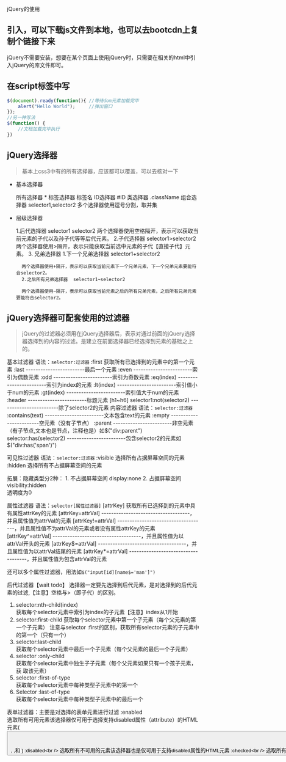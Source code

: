 jQuery的使用
## 引入，可以下载js文件到本地，也可以去bootcdn上复制个链接下来
jQuery不需要安装，想要在某个页面上使用jQuery时，只需要在相关的html中引入jQuery的库文件即可。

## 在script标签中写
```js
$(document).ready(function(){ //等待dom元素加载完毕
	alert("Hello World");	  //弹出窗口
});
//另一种写法
$(function() {
    //文档加载完毕执行
})
```
## jQuery选择器

>基本上css3中有的所有选择器，应该都可以覆盖，可以去核对一下

- 基本选择器

    所有选择器	*
    标签选择器	标签名
    ID选择器	#ID
    类选择器	.className
    组合选择器	selector1,selector2 多个选择器使用逗号分割，取并集
    
- 层级选择器

    1.后代选择器  selector1 selector2
        两个选择器使用空格隔开，表示可以获取当前元素的子代以及孙子代等等后代元素。
    2.子代选择器  selector1>selector2
        两个选择器使用>隔开，表示只能获取当前选中元素的子代【直接子代】元素。
    3. 兄弟选择器
        1.下一个兄弟选择器	 selector1+selector2
        
        两个选择器使用+隔开，表示可以获取当前元素下一个兄弟元素，下一个兄弟元素要能符合selector2。
        2.之后所有兄弟选择器  selector1~selector2
        
        两个选择器使用~隔开，表示可以获取当前元素之后的所有兄弟元素，之后所有兄弟元素要能符合selector2。		

## jQuery选择器可配套使用的过滤器

>jQuery的过滤器必须用在jQuery选择器后，表示对通过前面的jQuery选择器选择到的内容的过滤。是建立在前面选择器已经选择到元素的基础之上的。

基本过滤器
语法：`selector:过滤器`
            :first 		获取所有已选择到的元素中的第一个元素
            :last 		------------------------最后一个元素
            :even 	    ------------------------索引为偶数元素
            :odd 		------------------------索引为奇数元素
            :eq(index) 	------------------------索引为index的元素
            :lt(index)	------------------------索引值小于num的元素
            :gt(index)	------------------------索引值大于num的元素
            :header	    ------------------------标题元素 [h1~h6]
            selector1:not(selector2)
                        ------------------------除了selector2的元素
内容过滤器
语法：`selector:过滤器`			
        :contains(text)	------------------------文本包含text的元素
        :empty		    ------------------------空元素（没有子节点）
        :parent		    ------------------------非空元素（有子节点,文本也是节点，注释也是）如$("div:parent")
        selector:has(selector2)	
                        ------------------------包含selector2的元素如$("div:has('span')")	

可见性过滤器
语法：`selector:过滤器`
        :visible	选择所有占据屏幕空间的元素
		:hidden	    选择所有不占据屏幕空间的元素	

拓展：隐藏类型分2种：
	1. 不占据屏幕空间
		display:none
		<input type="hidden">
	2. 占据屏幕空间
		visibility:hidden  
		透明度为0

属性过滤器
语法：`selector[属性过滤器]`
[attrKey]		    获取所有已选择到的元素中具有属性attrKey的元素
[attrKey=attrVal]	------------------------------------，并且属性值为attrVal的元素
[attrKey!=attrVal]	------------------------------------，并且属性值不为attrVal的元素或者没有属性attrKey的元素
[attrKey^=attrVal]	------------------------------------，并且属性值为以attrVal开头的元素
[attrKey$=attrVal]	------------------------------------，并且属性值为以attrVal结尾的元素
[attrKey*=attrVal]	------------------------------------，并且属性值为包含attrVal的元素

还可以多个属性过滤器，用法如`$("input[id][name$='man']")`

后代过滤器【wait todo】
选择器一定要先选择到后代元素，是对选择到的后代元素的过滤,【注意】空格与>（即子代）的区别。

1. selector:nth-child(index)	
	获取每个selector元素中索引为index的子元素【注意】index从1开始
2. selector:first-child	
	获取每个selector元素中第一个子元素（每个父元素的第一个子元素）
	注意与selector :first的区别，获取所有selector元素的子元素中的第一个（只有一个）
3. selector:last-child		
	获取每个selector元素中最后一个子元素（每个父元素的最后一个子元素）
4. selector :only-child		
    获取每个selector元素中独生子子元素（每个父元素如果只有一个孩子元素，获	取该元素）
5. selector :first-of-type	
	获取每个selector元素中每种类型子元素中的第一个
6. Selector :last-of-type	
	获取每个selector元素中每种类型子元素中的最后一个	

表单过滤器：主要是对选择的表单元素进行过滤
:enabled	
	选取所有可用元素该选择器仅可用于选择支持disabled属性（attribute）的HTML	元素(<button>, <input>,<optgroup>,<option>, <select>,和 <textarea>)
:disabled	
	选取所有不可用的元素该选择器也是仅可用于支持disabled属性的HTML元素
:checked	
	选取所有被选中的元素，用于复选框和单选框，下拉框
:selected	
	选取所有被选中的选项元素，该选择器只适用于<option> 
:focus	
	选择当前获取焦点的元素
:input	
	选取所有的<input><textarea><select><button>元素。注意：$(“:input”)是选择可	以让用户输入的标签元素；而$(“input”)是选择名字为input的标签元素
:text	
	选取所有的单行文本框（<input type="text">）
:password	
	选取所有的密码框
:radio	选取所有的单选框
:checkbox	选取所有的多选框		
:submit	选取所有的提交按钮      		
:image	选取所有input类型为image的表单元素
:reset	选取所有input类型为reset的表单元素      	
:button	选取所有input类型为button的表单元素	
:file		选取所有input类型为file的表单元素
:hidden		  <input type="hidden">
 
## jQuery中的DOM操作

>对DOM操作的方法，可以通过jQuery对象点的方式去调用，且可以链式调用。

学习目标
熟练掌握jQuery如何创建节点
熟练掌握jQuery如何插入节点到不同位置
熟练掌握删除节点
掌握掌握复制节点
掌握掌握替换节点
掌握掌握包裹节点
熟练掌握节点的遍历

---
>参数以中括号表示可选-即可写可不写
### 查找节点	 
	通过jQuery选择器来完成。
### 创建节点
	 
	创建元素节点：`var newTd = $("<td></td>")`
	创建文本节点：在创建元素节点时直接把文本内容写出来: `var newTd = $("<td>文本内容</td>")`
### 插入节点

#### 内部插入
append()	
    在每个匹配元素里面的末尾处插入参数内容。作为它的最后一个子元素。
    参数：为一个或多个DOM元素，DOM元素数组，HTML字符串，或者jQuery对象。

>ps.如果将页面上一个元素A插入到另一个元素B，元素A会被从老地方移走。

appendTo(target)	
	颠倒了$(A).append(B)的效果，$(A).appendTo(B)将A追加到B中，将匹配的元素插入到目标元素的最后面。

prepend()	
    将参数内容插入到每个匹配元素的前面（元素内部）。也就是当前元素中的第一个子元素。
prependTo(target)	
	颠倒了$(A).prepend(B)的效果。

```js
$(A).append(B) //含义：在A的内部末尾加B
$(A).appendTo(B) //含义：把A加到B的内部末尾
$(A).prepend(B) //含义：在A内部的前面加B
$(A).prependTo(B) //含义：把A加到B内部的前面
```
#### 外部插入
after()		
	在匹配元素集合中的每个元素后面插入参数所指定的内容，作为其兄弟节点插在每个匹配元素的后面。

insertAfter(target)   
	在目标元素后面插入集合中每个匹配的元素(插入的元素作为目标元素的兄弟元素)。颠倒了$(A).after(B)的效果。

before()	
	在匹配元素的前面插入内容（外部插入）作为其兄弟节点插在集合中每个匹配元素前面。

insertBefore(target) 
	颠倒了$(A).before(B)的效果。
```js
$(A).after(B) //在A的后面加B
$(A).insertAfter(B) //把A加到B的后面
$(A).before(B) //在A的前面加B
$(A).insertBefore(B) //把A加到B的前面
```

### 删除节点

remove([selector]) 
	从DOM中删除所有匹配的元素；该方法会移除元素，同时也会移除元素内部的一切，包括绑定的事件及与该元素相关的jQuery数据。
    参数：可以为空，是选中符合条件（你使用选择器选取的）的DOM元素
    返回值：一个指向已经被删除的节点的引用，可以在以后再使用这些元素。
    
detach([selector])
	功能和返回值与remove类似，但是.detach()保存所有jQuery数据和被移走的元素的相关联事件。

empty()  
	删除匹配的元素集合中所有的子节点。无参数。

### 复制节点
`$("#id").clone(false)`
clone()
    参数：一个布尔值

    > 默认为false，为浅复制；true，为深复制;深浅针对的是是否--复制元素的同时复制元素中所绑定的事件

	返回值：一个节点的引用，

### 替换节点

replaceWith(newContent) 
	用提供的内容替换集合中所有匹配的元素。该方法会删除与节点相关联的所有数据和事件处理程序。【remove的升级版吖】
	参数：用来插入的内容-->[HTML字符串，DOM元素，或者jQuery对象]
    返回值：被删除元素的集合
replaceAll(target)
	用集合的匹配元素替换每个目标元素。颠倒了replaceWith()操作效果。

### 包裹节点 【有点迷】  	

wrap([wrappingElement])
	在每个匹配的元素外层包上一个html元素。

wrapAll([wrappingElement]) 
	将所有匹配的元素用一个元素来包裹，在所有匹配元素外面包一层HTML结构。
    	
    这种结构可以嵌套多层，但是最内层只能有一个元素。
    所有匹配元素将会被当作是一个整体，在这个整体的外部用指定的HTML结构进行包裹。

wrapInner([wrappingElement])
	每个匹配元素里面内容(子元素)都会被这种结构包裹。

### 节点遍历	

>注意:使用这些方法去解析html文档和xml文档都是可以的，因为html文档和xml文档都可以转换为dom模型。(也就是说在ajax中，如果后台传过来的是xml文档，那么我们使用jquery也可以用下面方法解析)。  	

children([selector])
	用于取得匹配元素的子元素集合（只考虑(儿)子元素而不考虑任何后代元素）。
		
    `$(".content .inner")`=> `$(".content").children(".inner");`

find(selector) 【比children更包容】
	在当前元素对象中的子元素中查找，和参数所匹配的所有的后代元素`$(".content").find(".inner");`

next([selector])
	取得匹配的元素集合中每一个元素紧邻的后面兄弟元素。
nextAll([selector])
	查找当前元素之后所有的同辈元素。

prev([selector])
	取得匹配元素前面紧邻的兄弟元素
prevAll([selector])
   	查找当前元素之前所有的同辈元素
siblings([selector])
   	取得匹配元素前后所有的兄弟元素
closest( selector)
   	取得和参数匹配的最近的元素，如果匹配不上继续向上查找父元素
filter(selector)
   	把当前所选择的所有元素再进行筛选过滤
parent([selector])【唯一指的是：不管爸爸的爸爸】
   	取得一个包含着所有匹配元素的唯一父元素的元素集合。
       ```js
        //查找段落的父元素中每个类名为selected的父元素   
        $("p").parent(".selected") 
       ```
parents([selector])【不加任何参数进行过滤的话，爸爸的爸爸都要取到（好像包含根元素-html）】
   取得一个包含着所有匹配元素的祖先元素的元素集合

## jQuery的事件和API

学习目标
熟练掌握事件如何绑定
熟练掌握事件如何解除绑定
熟练掌握常用鼠标事件
熟练掌握常用键盘事件
熟练掌握常用表单事件
了解jQuery中的API
熟练掌握jQuery中的常用的API

### 事件绑定与解绑

question：bind unbind on off

`bind(eventType[,eventData ],handler(eventObject)) `

>事件类型的值可以取下面列出的鼠标，键盘，表单事件的方法名

eventType: 事件类型，字符串'click' 'submit'多个事件类型可以通过用空格隔开,一次性绑定'click submit'多个事件类型
eventData :事件数据，一个对象
handler: 事件处理函数
```js
//事件处理函数的参数说明
    eventObject： 事件对象
		currentTarget	        在事件冒泡过程中的当前DOM元素
		target		            触发事件的DOM元素
		preventDefault()  	    阻止默认事件行为
		stopPropagation()       防止事件冒泡到DOM树上
		type		            事件类型
		data		           传递给一个事件方法的数据对象--在bind方法中第二个eventData传过来的，在事件处理函数中存于这里
        --
		metaKey	    	        表示事件触发时哪个Meta键被按下
		pageX		            鼠标相对于文档的左边缘的位置
		pageY		            鼠标相对于文档的顶部边缘的位置
```
```js
//同时绑定多个事件类型/处理程序:
	$("button").bind({
  		click:function(){$("p").slideToggle();},
  		mouseover:function(){$("body").css("background-color","red");} 
	});
    //----
    $('#foo').bind('mouseenter mouseleave', function() {
        $(this).toggleClass('entered');
    });
```

unbind([eventType][,handler(eventObject)]) 
	从元素上删除一个以前附加事件处理程序。

	无参时 : 将移除元素上所有绑定的处理程序。
	参数为:某事件类型时，移除该事件类型上的所有绑定的处理程序。
	参数为:事件类型,事件处理函数，移除该事件类型上绑定的该处理函数。

on( events[,selector][,data],handler(eventObject)) 
	在选定的元素上绑定一个或多个事件处理函数。
	selector:一个选择器字符串，用于过滤出被选中的元素中能触发事件的后代元素。如果选择器是null 或者忽略了该选择器，那么被选中的元素总是能触发事件。
off( events [, selector ] [, handler ] )
    移除一个事件处理函数。

trigger( eventType[,extraParameters])
    在每一个匹配的元素上触发某类事件。【模拟绑定过的某一事件的发生】
	根据绑定到匹配元素的给定的事件类型执行所有的处理程序和行为。extraParameters传递给事件处理程序的额外参数。为数组类型。
	向事件中传入任意的数据：
		$("p").click( function (event, a, b) {
		}).trigger("click", ["foo", "bar"]);
### 鼠标事件
click()		鼠标单击事件
dblclick()		鼠标双击事件
hover()		鼠标悬停事件
mousedown()	鼠标按下事件
mouseup()		鼠标抬起事件
mouseenter()	鼠标进入事件	不支持子元素
mouseleave()	鼠标离开事件	不支持子元素
mouseout()		鼠标离开事件	支持子元素
mouseover()		鼠标进入事件	支持子元素
mousemove()   	鼠标移动事件

可以直接像下面这样使用。
```js
$('div').click(function(){//do something})
// <===>
$('div').bind('click',function(){})
```

### 键盘事件

keypress()

当键盘或按钮被按下时，发生 keypress 事件。
keypress事件与keydown 事件类似。当按钮被按下时，会发生该事件。它发生在当前获得焦点的元素上。
不过，与keydown事件不同，**每插入一个字符，就会发生 keypress 事件。**
注释：如果在文档元素上进行设置，则无论元素是否获得焦点，该事件都会发生。


>主要用来捕获数字(注意：包括Shift+数字的符号)、字母（注意：包括大小写）、小键盘等【除了F1-12、SHIFT、Alt、Ctrl、Insert、Home、PgUp、Delete、End、PgDn、ScrollLock、Pause、NumLock、{菜单键}、{开始键}和方向键外的ANSI字符。】
	
keyup()	

按键抬起触发事件

>通常可以捕获键盘除了PrScrn所有按键(这里不讨论特殊键盘的特殊键）。

keydown()

当键盘或按钮被按下时，发生 keydown 事件。
注释：如果在文档元素上进行设置，则无论元素是否获得焦点，该事件都会发生。

>通常可以捕获键盘除了PrScrn所有按键(这里不讨论特殊键盘的特殊键）。

### 表单事件

focus()   	聚焦事件
blur()		失去焦点事件
change()	当元素的值发生改变时激发的事件
select()  	当textarea 或文本类型的input元素中的文本被选择时触发的事件。绑定在单行文本框或多行文本框上
submit()	表单提交事件，绑定在form

### jQuery中常用的API

#### jQuery中的html() text() val() 方法
val([value])用来读取或修改【表单元素】value属性的值

参数：
	无参 获取value值--- 返回value的值
	参数 value，设置value的值，---返回当前更改后的jQuery对象
	参数 function(index,oldVal) 回调函数，index索引，oldVal当前val【有点迷??】

html([html])用为读取和修改元素的HTML标签。

参数：
	无参 获取html的值
	参数 html，设置html的值
	参数 function(index,oldhtml) 回调函数，index索引，oldhtml当前html【有点迷??】
text([text])用来读取或修改元素的纯文本内容

参数：
	无参 获取文本值
	参数 text，设置文本值
	参数 function(index,oldText) 回调函数，index索引，oldText当前text【有点迷??】

#### jQuery中的工具方法
get()
	无参：调用这个方法将会返回所有匹配的DOM节点，这些节点包含在一个标准的数组中。**返回数组**
	参数 index: 索引，从0开始计数，用来确定获取索引指定【DOM对象】。
		    如果index的值超出范围小于元素数量的负数或等于或大于元素的数量，那么它将返回undefined。
toArray() 

	无参 ：返回一个包含jQuery对象集合中的所有DOM元素数组。【和get无参时功能类似】

eq(index)

	参数 index：用于指示元素的索引，当为负数时从集合中的最后一个元素开始倒数；返回指定索引位置上的jQuery对象。【和get有参时功能类似，但返回值不同，这里时jQuery对象】

filter() 过滤器函数

	参数 ：选择器字符串
	参数：function(index){} 匿名函数，
        如果函数返回true，该元素将被包含在筛选集合中；返回值:jQuery对象。
map() 	

	该方法特别适用于获取或设置元素集合中的值；参数function(index,item){} 回调函数。
not() 	
	从匹配的元素集合中移除指定的元素。
each() 	
	
	**遍历一个jQuery对象，为每个匹配元素执行一个函数；**
	参数 function(index, Element) 。
first() 	
	获取匹配元素集合中第一个元素。无参数。
last() 		
	获取匹配元素集合中最后一个元素。无参数。

is()	
	返回值：boolean类型。
	判断当前匹配的元素集合中的元素，是否为一个选择器/DOM元素/jQuery对象，如果这些元素至少一个匹配给定的参数，那么返回true。

has() 	
	
	筛选匹配元素集合中的那些有相匹配的选择器或DOM元素的后代元素。

slice()
	
    返回：一个新的jQuery对象
	根据指定的下标范围，过滤匹配的元素集合，并生成一个新的jQuery对象。
	参数(start [, end ]):start整数，从0开始计数的下标。
	代表将要被选择的元素的起始下标。如果指定的下标是一个负数，那么代表从末尾开始计数。end整数，从0开始计数的下标。代表将要被选择的元素的结束下标。如果指定的下标是一个负数，那么代表从末尾开始计数。如果忽略此参数，则选择的范围是从start开始，一直到最后。
#### jQuery中的属性设置函数
  
1. attr( key|key,val|{key:val,key2:val2} )

>推荐用于操作自有属性和自定义属性

获取匹配元素集合中的第一个元素的属性的值
或者给每一个匹配的元素设置一个或多个属性。
   
2. prop( key|key,val|{key:val,key2:val2} )  

获取匹配的元素集中第一个元素的属性值或设置每一个匹配元素的一个或多个属性，常用于单值属性。 推荐用于操作布尔属性
   
3. removeAttr( attributeName )

为匹配的元素集合中的每个元素中移除一个属性(attribute)。
4. removeProp( propertyName )

为集合中匹配的元素删除一个属性（property）。一般来说，只需要移除自定义的属性。
   
5. css( key|key,val|{key:val,key2:val2} )

获取匹配元素集合中的第一个元素的样式属性的计算值或设置每个匹配元素的一个或多个CSS属性。

6. addClass( className )

为每个匹配的元素添加指定的样式类名。
7. hasClass( className )
	
确定任何一个匹配元素是否有被分配给定的（样式）类。

8. removeClass([className ])

移除集合中每个匹配元素上一个，多个或全部样式。
			  		

## jQuery中的Ajax

学习目标

熟悉并理解Ajax的底层接口
熟练并掌握Ajax的快捷函数
理解全局ajax事件处理

### 底层接口

`jQuery.ajax(url[,settings]); `

作用：执行一个异步的HTTP(Ajax)的请求
参数：
	url      	: 一个用来包含发送请求的URL字符串。
	settings    : 以"{键:值}"组成的AJAX请求设置。所有选项都是可选的。
        async   : 是否异步请求，默认为true。
        cache   : 默认为true,表示浏览器缓存此页面。设置为false将不缓存。
        data    : 发送到服务器的数据。**将自动转换为请求字符串格式**。数据必须为"{键:值}"格式。
        method  : 默认为'GET'。HTTP 请求方法 (比如："POST","GET ","PUT")。
        dataType: 从服务器返回你期望的数据类型。
        "json"把响应的结果当作JSON执行，并返回一个JavaScript对象。JSON 数据以严格的方式解析；任何畸形的JSON将被拒绝，并且抛出解析错误信息。在jQuery1.9中，一个空响应也将被拒绝;服务器应该返回null或 {}响应代替。
        timeout	: 设置请求超时时间（毫秒）。
        beforeSend: 请求发送前的回调函数,返回false将取消这个请求。
        headers：{'content-type':''}	我们发送给服务器的数据类型,ajax会自动把我们写在这里的数据放在请求头中设置	
        complete   : 请求完成后的回调函数(请求success,error之后均调用)该选项可以接受一个函数数组，每个函数将被依次调用。
        error	   : 请求失败时调用此函数。
        success	   : 请求成功后的回调函数。可以接受一个函数数组。每个函数将被依次调用。
        statusCode : (默认: {})

        ```js
        $.ajax({
                statusCode: {
                404: function() {
                    alert("page not found");
                }
                }
            });
        ```

### Ajax快捷函数

$.get(url[,data][,success(data,textStatus,jqXHR)][,dataType]) 使用一个HTTP GET请求从服务器加载数据。这是一个Ajax功能的缩写
$.post(url[,data][,success(data,textStatus,jqXHR)][,dataType]) 使用一个HTTP POST 请求从服务器加载数据
$.getJSON(url[,data][,success(data,textStatus,jqXHR)]) 使用一个HTTP GET请求从服务器加载JSON编码的数据


$dom.load(url[,data][,complete(responseText,textStatus,XMLHttpRequest)])

>载入远程 HTML 文件代码并插入至 DOM 中。

url:待装入 HTML 网页网址。
data:发送至服务器的 key/value 数据。在jQuery 1.3中也可以接受一个字符串了。
callback:载入成功时回调函数。

```js
	$('#result').load('ajax/test.html #container');
	//载入test.html中的$("#container")
```
如果 url 参数的字符串中包含一个或多个空格，那么第一个空格后面的内容,会被当成是 jQuery 的选择器，从而决定应该加载返回结果中的哪部分内容。

### jQuery XHR对象 ---jqXHR

为了与XMLHttpRequest向后兼容，一个jqXHR对象会显露出以下的属性和方法：
    	readyState
    	status
    	statusText
    	responseXML和/或responseText，分别是在底层请求用xml和/或text响应时。
    
	setRequestHeader(name, value)
    	getAllResponseHeaders()
    	getResponseHeader()
    	statusCode()
    	abort()


## jQuery中的动画

学习目标

熟悉并掌握jQuery中的样式方法
体验jQuery中动画的效果
熟悉并掌握jQuery中的动画

### jQuery样式相关方法

宽度 = width + 2padding + 2border + 2margin

.height([val|fn])   获取匹配元素集合中的第一个元素的当前计算高度值或给每个匹配的元素设置高度。

>.css('height') 和 .height()之间的区别是后者返回一个没有单位的数值（例如，	400），前者是返回带有完整单位的字符串（例如，400px）。需要数学计算的时候推荐使用.height()方法。

.width([val|fn]) 获取匹配元素集合中的第一个元素的当前计算宽度值或给每个匹配的元素设置宽度。 

.innerHeight()

获取匹配元素集合中的第一个元素的当前计算的内部高度（包括padding，但不包括border），或设置每一个匹配元素的内部高度。
>这个方法不适用于window 和 document对象，对于这些对象可以使用.height()代替。

.innerWidth()

	同理，内部宽度。
>这个方法不适用于window和document对象，对于这些对象可以使用.width()代替

.outerHeight()

	获取匹配元素集合中第一个元素的当前计算高度值,包括padding，border和选择性的margin。返回一个整数（不包含"px"）表示的值 ，或如果在一个空集合上调用该方法，则会返回 null。 
>这个方法不适用于window 和 document对象，可以使用.height()代替。 

.outerWidth()
	
	获取元素集合中第一个元素的当前计算宽度值,包括padding，border和选择性的margin。返回一个整数（不包含"px"）表示的值，或如果在一个空集合上调用该方法，则会返回 null）。
>这个方法不适用于window 和 document对象，可以使用.width()代替。
虽然.outerWidth()可以在表格元素上使用，使用 border-collapse:collapseCSS属性可能会产生意外结果。

.offset()

	在匹配的元素集合中，获取的第一个元素的当前坐标，或设置每一个元素的坐标，**坐标相对于文档document**。.offset()方法允许我们检索一个元素相对于文档（document）的当前位置。
    
    和.position()的差别在于：.position()是相对于相对于父级元素的位移。当通过全局操作（特别是通过拖拽操作）将一个新的元	素放置到另一个已经存在的元素的上面时，若要取得这个新的元素的位置，那么使用.offset()更合适。
    
    返回值：一个包含top和left属性的对象。

.position()

	.position()方法可以取得元素**相对于父元素的偏移位置**。与.offset()不同, .offset()是获得该元素相对于document的当前坐标，当把一个新元素放在同一个容器里面另一个元素附近时，用.position()更好用。
	
    返回值：一个包含top和left属性的对象。

.scrollLeft()
	
	获取匹配的元素集合中第一个元素的当前水平滚动条的位置或设置每个匹配元素的水平滚动条位置。

.scrollTop()	

	获取匹配的元素集合中第一个元素的当前垂直滚动条的位置或设置每个匹配元素的垂直滚动条位置。

.offsetParent()

	取得离指定元素最近的含有定位信息的祖先元素。含有定位信息的元素指的是，CSS 的 position 属性是 relative, absolute, 或 fixed 的元素。

### 基本效果

隐藏
	`$obj.hide()`如果没有提供参数,被匹配的元素将不带动画地立即隐藏。这大致地等同于`.css( "display", "none" )`

	`$obj.hide( [duration ][, complete ] )`
	
	如果提供了一个duration，或者提供了一个complete回调函数，.hide()方法就变成了一个动画方法。.hide()方法同时地变动了匹配的元素宽度、高度以及不透明度。当这些值到达0时，display样式属性会被设置为none以确保元素不会影响网页的布局。
	
    duration 持续时间：
		默认值      : 400毫秒
		用毫秒数指定: 更大的数字表示更慢的动画而不是更快的动画
		'fast'     : 表示200毫秒的持续时间
		'normal'  : 正常
		'slow'     : 表示800毫秒的持续时间
		complete    : 一个函数，在动画一旦结束时调用它，对每个匹配的元素调用一次

显示
	$obj.show()
	$obj.show( [duration ] [, complete ] )
	用法与hide类似。

隐藏与显示 (切换显隐)

	$obj.toggle( [duration ] [, complete ] )
	$obj.toggle( display )
	display：
		类型：Boolean
		使用true显示元素，使用false隐藏元素

淡入淡出效果

淡入

	$obj.fadeIn( [duration ] [, complete ] )
	通过把匹配的元素渐显为不透明，来显示匹配的元素。该方法变动了匹配的元素的不透明度。它近似于.fadeTo()方法，但是那个方法没有取消隐藏元素，并可以指定最终的不透明程度。

淡出

	$obj.fadeOut([duration ] [, complete ] )
	方法变动了匹配的元素的不透明度。一旦不透明度到达0，样式属性	display会被设置为none，因此元素不再影响网页的布局。


淡入到

	$obj.fadeTo( duration, opacity [, complete ] )
	调整匹配的元素的不透明度opacity一个0到1之间的数字，表示目标不透明度。
	
淡入与淡出
	
	$obj.fadeToggle( [duration ] [, complete ] )
	通过变动匹配的元素的不透明度，来显示或隐藏匹配的元素。

滑动效果

滑下
	$obj.slideDown( [duration ] [, complete ] )
	用滑移动作显示匹配的元素。

滑上
	$obj.slideUp( [duration ] [, complete ] )
	用一个滑移动作隐藏匹配的元素。

滑上与滑下
	$obj.slideToggle( [duration ] [, complete ] )
	用一个滑移动作显示或者隐藏匹配的元素。

自定义效果
animate()
	animate( properties [, duration ] [, complete ] )
	
	properties：一个CSS属性和值的对象，动画将根据这组对象移动。
	
	1. 所有变动的属性必须变动到一个单一数字值 (width,height,left)
	2. 除了样式属性，有些非样式属性，比如说scrollTop和scrollLeft，以及自定义属性，也可以变动。
	3. 如果一个值的前面加了+=或者-=这些字符，则目标值会根据属性的当前值累加或连减给定的数字计算出来。

.stop()
	停止匹配元素当前正在运行的动画。
	.stop( [clearQueue ] [, jumpToEnd ] )
	
	当一个元素调用.stop()，当前正在运行的动画（如果有的话）立即停止。如果一个元素用.slideUp()隐藏的时候，调用.stop()，该元素依然会有一部分是处于显示状态的。由于元素上的动画尚未执行完成，所以动画完成时执行的回调函数是不会被调用的。

	clearQueue参数值为true时,那么在队列中的动画其余被删除并永远不会运行。

	jumpToEnd参数值为true时,当前动画将停止，但该元素上的 CSS 属性会被立刻修改成动画的目标值。
```js
	//点击 slideToggle 按钮，会开始动画。然后在动画结束前再次点击该按钮,此时，会立刻从当前位置向反方向开始动画。
	$('#toggle').on('click', function(){
		$block.stop().slideToggle(1000);
	});
```

.finish()
	.finish()方法和.stop(true, true)很相似，.stop(true, true)将清除队列，并且目前的动画跳转到其最终值。但是，不同的是，.finish()会导致所有排队的动画的CSS属性跳转到他们的最终值。

.queue()
	显示或操作匹配的元素上已经执行的函数列队。
	.queue([queueName ])
	queueName:一个含有队列名的字符串。默认是fx，标准的动画队列。
```js	
    //获取定义在div上的动画队列
	var n = div.queue("fx");
```

.delay()
	设置一个延时来推迟执行队列中后续的项。

	.delay( duration )只有队列中连续的事件会延迟;
	例如不带参数的 .show() 或者.hide()不会延迟，因为他们没有使用效果队列。
```js
	//div1,div2同时滑上，div1延迟800毫秒再淡入。
	$("button").click(function() {
		$("div.first").slideUp(300).delay(800).fadeIn(400);
		$("div.second").slideUp(300).fadeIn(400);
	});
```

.clearQueue()
	=> stop(true);
	从列队中移除所有未执行的项。
	
	当.clearQueue()方法被访问的时候，所有在这个列队中未执行的函数将被移除。当不使用参数的时候，.clearQueue()会从标准的动画队列	fx中移除剩下的函数。这个方法类似.stop(true)。然而.stop()方法只	适用在动画中。
	.clearQueue()还可以用来移除用.queue()方法添加到普通jQuery列表的任何函数。 
